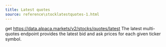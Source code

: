 ```yaml
---
title: Latest quotes
source: reference\stocklatestquotes-1.html
---
```


get https://data.alpaca.markets/v2/stocks/quotes/latest
The latest multi-quotes endpoint provides the latest bid and ask prices for each given ticker symbol.
